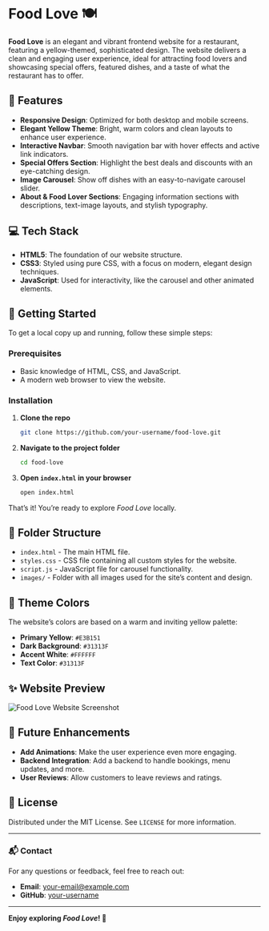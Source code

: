 # Food Love 🍽️

**Food Love** is an elegant and vibrant frontend website for a restaurant, featuring a yellow-themed, sophisticated design. The website delivers a clean and engaging user experience, ideal for attracting food lovers and showcasing special offers, featured dishes, and a taste of what the restaurant has to offer.

## 🎨 Features

- **Responsive Design**: Optimized for both desktop and mobile screens.
- **Elegant Yellow Theme**: Bright, warm colors and clean layouts to enhance user experience.
- **Interactive Navbar**: Smooth navigation bar with hover effects and active link indicators.
- **Special Offers Section**: Highlight the best deals and discounts with an eye-catching design.
- **Image Carousel**: Show off dishes with an easy-to-navigate carousel slider.
- **About & Food Lover Sections**: Engaging information sections with descriptions, text-image layouts, and stylish typography.

## 💻 Tech Stack

- **HTML5**: The foundation of our website structure.
- **CSS3**: Styled using pure CSS, with a focus on modern, elegant design techniques.
- **JavaScript**: Used for interactivity, like the carousel and other animated elements.

## 🚀 Getting Started

To get a local copy up and running, follow these simple steps:

### Prerequisites

- Basic knowledge of HTML, CSS, and JavaScript.
- A modern web browser to view the website.

### Installation

1. **Clone the repo**
   ```bash
   git clone https://github.com/your-username/food-love.git
   ```

2. **Navigate to the project folder**
   ```bash
   cd food-love
   ```

3. **Open `index.html` in your browser**
   ```bash
   open index.html
   ```

That’s it! You’re ready to explore *Food Love* locally.

## 📁 Folder Structure

- `index.html` - The main HTML file.
- `styles.css` - CSS file containing all custom styles for the website.
- `script.js` - JavaScript file for carousel functionality.
- `images/` - Folder with all images used for the site’s content and design.

## 🎨 Theme Colors

The website’s colors are based on a warm and inviting yellow palette:

- **Primary Yellow**: `#E3B151`
- **Dark Background**: `#31313F`
- **Accent White**: `#FFFFFF`
- **Text Color**: `#31313F`

## ✨ Website Preview

![Food Love Website Screenshot](https://via.placeholder.com/1200x600)

## 🎉 Future Enhancements

- **Add Animations**: Make the user experience even more engaging.
- **Backend Integration**: Add a backend to handle bookings, menu updates, and more.
- **User Reviews**: Allow customers to leave reviews and ratings.

## 📝 License

Distributed under the MIT License. See `LICENSE` for more information.

---

### 📬 Contact

For any questions or feedback, feel free to reach out:

- **Email**: your-email@example.com
- **GitHub**: [your-username](https://github.com/your-username)

---

**Enjoy exploring *Food Love*! 🍜**